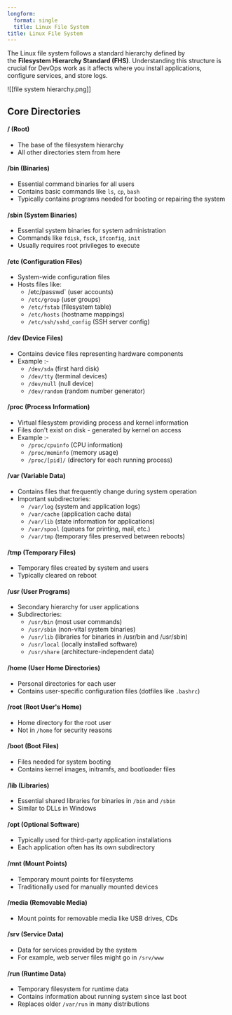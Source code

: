 ```yaml
---
longform:
  format: single
  title: Linux File System
title: Linux File System
---
```

The Linux file system follows a standard hierarchy defined by the **Filesystem Hierarchy Standard (FHS)**. Understanding this structure is crucial for DevOps work as it affects where you install applications, configure services, and store logs.

![[file system hierarchy.png]]

## Core Directories

####  **/** (Root)

- The base of the filesystem hierarchy
-  All other directories stem from here

#### **/bin** (Binaries)

-  Essential command binaries for all users
-  Contains basic commands like `ls`, `cp`, `bash`
-  Typically contains programs needed for booting or repairing the system

#### **/sbin** (System Binaries)

-  Essential system binaries for system administration
-  Commands like `fdisk`, `fsck`, `ifconfig`, `init`
-  Usually requires root privileges to execute

#### **/etc** (Configuration Files)

-  System-wide configuration files
- Hosts files like:
	- /etc/passwd` (user accounts)
     - `/etc/group` (user groups)
     - `/etc/fstab` (filesystem table)
     - `/etc/hosts` (hostname mappings)
     - `/etc/ssh/sshd_config` (SSH server config)
 
####  **/dev** (Device Files)

- Contains device files representing hardware components
- Example :-
	- `/dev/sda` (first hard disk)
	- `/dev/tty` (terminal devices)
	- `/dev/null` (null device)
	- `/dev/random` (random number generator)

####  **/proc** (Process Information)

- Virtual filesystem providing process and kernel information
- Files don't exist on disk - generated by kernel on access
- Example :-
	- `/proc/cpuinfo` (CPU information)
	- `/proc/meminfo` (memory usage)
	- `/proc/[pid]/` (directory for each running process)
 
####  **/var** (Variable Data)
-  Contains files that frequently change during system operation
-  Important subdirectories:
	 - `/var/log` (system and application logs)
    - `/var/cache` (application cache data)
     - `/var/lib` (state information for applications)
    - `/var/spool` (queues for printing, mail, etc.)
    - `/var/tmp` (temporary files preserved between reboots)

#### **/tmp** (Temporary Files)
-  Temporary files created by system and users
-  Typically cleared on reboot

####  **/usr** (User Programs)
- Secondary hierarchy for user applications
- Subdirectories:
	- `/usr/bin` (most user commands)
    - `/usr/sbin` (non-vital system binaries)
	- `/usr/lib` (libraries for binaries in /usr/bin and /usr/sbin)
	- `/usr/local` (locally installed software)
     - `/usr/share` (architecture-independent data)

#### **/home** (User Home Directories)
-  Personal directories for each user
-  Contains user-specific configuration files (dotfiles like `.bashrc`)

#### **/root** (Root User's Home)
-  Home directory for the root user
-  Not in `/home` for security reasons

#### **/boot** (Boot Files)
-  Files needed for system booting
-  Contains kernel images, initramfs, and bootloader files
#### **/lib** (Libraries)
-  Essential shared libraries for binaries in `/bin` and `/sbin`
- Similar to DLLs in Windows
#### **/opt** (Optional Software)
- Typically used for third-party application installations
-  Each application often has its own subdirectory
#### **/mnt** (Mount Points)
-  Temporary mount points for filesystems
- Traditionally used for manually mounted devices
#### **/media** (Removable Media)
- Mount points for removable media like USB drives, CDs
#### **/srv** (Service Data)
-  Data for services provided by the system
-  For example, web server files might go in `/srv/www`

#### **/run** (Runtime Data)
-  Temporary filesystem for runtime data
-  Contains information about running system since last boot
- Replaces older `/var/run` in many distributions
